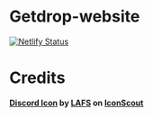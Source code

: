 # Getdrop-website

[![Netlify Status](https://api.netlify.com/api/v1/badges/d31dae8b-13ee-4a90-bfc8-5e0c64565898/deploy-status)](https://app.netlify.com/sites/getdrop/deploys)

# Credits

**<a href="https://iconscout.com/icons/discord" target="_blank">Discord Icon</a> by <a href="https://iconscout.com/contributors/lafs">LAFS</a> on <a href="https://iconscout.com">IconScout</a>**
